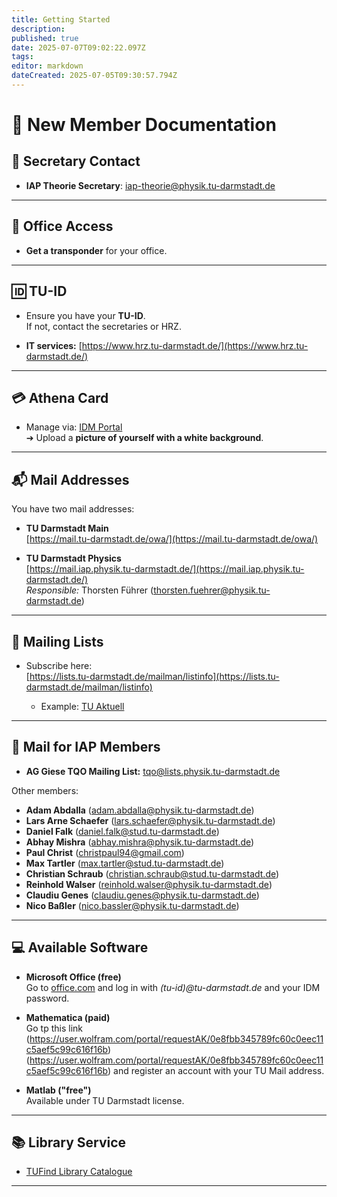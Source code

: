 ```yaml
---
title: Getting Started
description: 
published: true
date: 2025-07-07T09:02:22.097Z
tags: 
editor: markdown
dateCreated: 2025-07-05T09:30:57.794Z
---
```


# 📝 New Member Documentation

## 📧 Secretary Contact

- **IAP Theorie Secretary**: [iap-theorie@physik.tu-darmstadt.de](mailto:iap-theorie@physik.tu-darmstadt.de)

---

## 🔑 Office Access

- **Get a transponder** for your office.

---

## 🆔 TU-ID

- Ensure you have your **TU-ID**.  
  If not, contact the secretaries or HRZ.

- **IT services:** [https://www.hrz.tu-darmstadt.de/](https://www.hrz.tu-darmstadt.de/)

---

## 💳 Athena Card

- Manage via: [IDM Portal](http://www.idm.tu-darmstadt.de/idmPortal)  
  ➔ Upload a **picture of yourself with a white background**.

---

## 📬 Mail Addresses

You have two mail addresses:

- **TU Darmstadt Main**  
  [https://mail.tu-darmstadt.de/owa/](https://mail.tu-darmstadt.de/owa/)

- **TU Darmstadt Physics**  
  [https://mail.iap.physik.tu-darmstadt.de/](https://mail.iap.physik.tu-darmstadt.de/)  
  *Responsible:* Thorsten Führer (<thorsten.fuehrer@physik.tu-darmstadt.de>)

---

## 📨 Mailing Lists

- Subscribe here:  
  [https://lists.tu-darmstadt.de/mailman/listinfo](https://lists.tu-darmstadt.de/mailman/listinfo)

  - Example: [TU Aktuell](https://lists.tu-darmstadt.de/mailman/listinfo/tu-aktuell)

---

## 👥 Mail for IAP Members

- **AG Giese TQO Mailing List:** <tqo@lists.physik.tu-darmstadt.de>

Other members:

- **Adam Abdalla** (<adam.abdalla@physik.tu-darmstadt.de>)
- **Lars Arne Schaefer** (<lars.schaefer@physik.tu-darmstadt.de>)
- **Daniel Falk** (<daniel.falk@stud.tu-darmstadt.de>)
- **Abhay Mishra** (<abhay.mishra@physik.tu-darmstadt.de>)
- **Paul Christ** (<christpaul94@gmail.com>)
- **Max Tartler** (<max.tartler@stud.tu-darmstadt.de>)
- **Christian Schraub** (<christian.schraub@stud.tu-darmstadt.de>)
- **Reinhold Walser** (<reinhold.walser@physik.tu-darmstadt.de>)
- **Claudiu Genes** (<claudiu.genes@physik.tu-darmstadt.de>)
- **Nico Baßler** (<nico.bassler@physik.tu-darmstadt.de>)
---

## 💻 Available Software

- **Microsoft Office (free)**  
  Go to [office.com](https://www.office.com) and log in with *(tu-id)@tu-darmstadt.de* and your IDM password.

- **Mathematica (paid)**  
  Go tp this link (https://user.wolfram.com/portal/requestAK/0e8fbb345789fc60c0eec11c5aef5c99c616f16b)(https://user.wolfram.com/portal/requestAK/0e8fbb345789fc60c0eec11c5aef5c99c616f16b) and register an account with your TU Mail address.

- **Matlab ("free")**  
  Available under TU Darmstadt license.

---

## 📚 Library Service

- [TUFind Library Catalogue](https://tufind.hds.hebis.de/)

---
